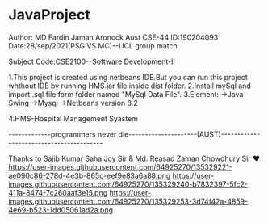 # JavaProject

Author:
MD Fardin Jaman Aronock
Aust CSE-44
ID:190204093
Date:28/sep/2021(PSG VS MC)--UCL group match 

Subject Code:CSE2100--Software Development-II

1.This project is created using netbeans IDE.But you can run this project whthout IDE by running HMS.jar file inside dist folder.
2.Install mySql and import .sql file form folder named "MySql Data File".
3.Element:
	->Java Swing
	->Mysql
	->Netbeans version 8.2

4.HMS-Hospital Management Syastem

-------------programmers never die---------------------(AUST)-----------------------------------------

Thanks to Sajib Kumar Saha Joy Sir & Md. Reasad Zaman Chowdhury Sir ❤
https://user-images.githubusercontent.com/64925270/135329221-ae090c86-278d-4e3b-865c-eef9e83a6a88.png
https://user-images.githubusercontent.com/64925270/135329240-b7832397-5fc2-411a-8474-7c260aaf3e15.png
https://user-images.githubusercontent.com/64925270/135329253-3d74f42a-4859-4e69-b523-1dd05061ad2a.png

